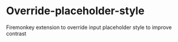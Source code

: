 # Override-placeholder-style
Firemonkey extension to override input placeholder style to improve contrast

